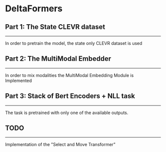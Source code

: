# DeltaFormers

## Part 1: The State CLEVR dataset

***
In order to pretrain the model, the state only CLEVR dataset is used

## Part 2: The MultiModal Embedder

***
In order to mix modalities the MultiModal Embedding Module is Implemented

## Part 3: Stack of Bert Encoders + NLL task

***
The task is pretrained with only one of the available outputs.

## TODO

***
Implementation of the "Select and Move Transformer"
